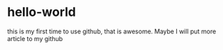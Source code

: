 # hello-world

this is my first time to use github, that is awesome.
Maybe I will put more article to my github
